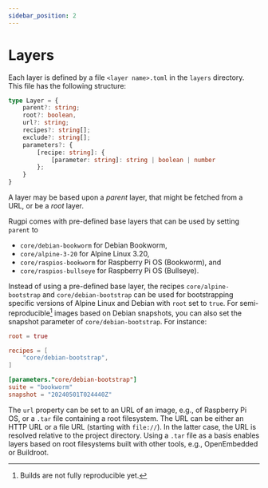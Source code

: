 ```yaml
---
sidebar_position: 2
---
```


# Layers

Each layer is defined by a file `<layer name>.toml` in the `layers` directory. This file has the following structure:

```typescript
type Layer = {
    parent?: string;
    root?: boolean,
    url?: string;
    recipes?: string[];
    exclude?: string[];
    parameters?: {
        [recipe: string]: {
            [parameter: string]: string | boolean | number
        };
    }
}
```

A layer may be based upon a *parent* layer, that might be fetched from a URL, or be a *root* layer.

Rugpi comes with pre-defined base layers that can be used by setting `parent` to

- `core/debian-bookworm` for Debian Bookworm,
- `core/alpine-3-20` for Alpine Linux 3.20,
- `core/raspios-bookworm` for Raspberry Pi OS (Bookworm), and
- `core/raspios-bullseye` for Raspberry Pi OS (Bullseye).

Instead of using a pre-defined base layer, the recipes `core/alpine-bootstrap` and `core/debian-bootstrap` can be used for bootstrapping specific versions of Alpine Linux and Debian with `root` set to `true`.
For semi-reproducible[^1] images based on Debian snapshots, you can also set the snapshot parameter of `core/debian-bootstrap`.
For instance:

```toml
root = true

recipes = [
    "core/debian-bootstrap",
]

[parameters."core/debian-bootstrap"]
suite = "bookworm"
snapshot = "20240501T024440Z"
```

[^1]: Builds are not fully reproducible yet.

The `url` property can be set to an URL of an image, e.g., of Raspberry Pi OS, or a `.tar` file containing a root filesystem.
The URL can be either an HTTP URL or a file URL (starting with `file://`).
In the latter case, the URL is resolved relative to the project directory.
Using a `.tar` file as a basis enables layers based on root filesystems built with other tools, e.g., OpenEmbedded or Buildroot.
